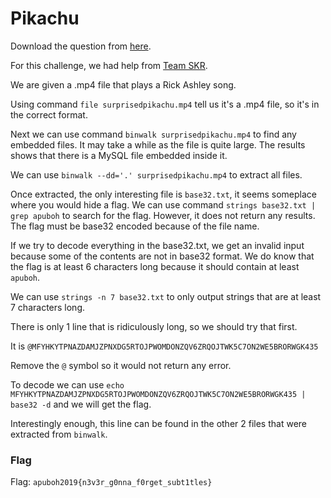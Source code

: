 # Pikachu

Download the question from [here]().

For this challenge, we had help from [Team SKR](https://tworeal.appspot.com/).

We are given a .mp4 file that plays a Rick Ashley song.

Using command `file surprisedpikachu.mp4` tell us it's a .mp4 file, so it's in the correct format.

Next we can use command `binwalk surprisedpikachu.mp4` to find any embedded files. It may take a while as the file is quite large. The results shows that there is a MySQL file embedded inside it. 

We can use `binwalk --dd='.' surprisedpikachu.mp4` to extract all files.

Once extracted, the only interesting file is `base32.txt`, it seems someplace where you would hide a flag. We can use command `strings base32.txt | grep apuboh` to search for the flag. However, it does not return any results. The flag must be base32 encoded because of the file name. 

If we try to decode everything in the base32.txt, we get an invalid input because some of the contents are not in base32 format. We do know that the flag is at least 6 characters long because it should contain at least `apuboh`.

We can use `strings -n 7 base32.txt` to only output strings that are at least 7 characters long.

There is only 1 line that is ridiculously long, so we should try that first. 

It is `@MFYHKYTPNAZDAMJZPNXDG5RTOJPWOMDONZQV6ZRQOJTWK5C7ON2WE5BRORWGK435`

Remove the `@` symbol so it would not return any error.

To decode we can use `echo MFYHKYTPNAZDAMJZPNXDG5RTOJPWOMDONZQV6ZRQOJTWK5C7ON2WE5BRORWGK435 | base32 -d` and we will get the flag.

Interestingly enough, this line can be found in the other 2 files that were extracted from `binwalk`.

### Flag

Flag: `apuboh2019{n3v3r_g0nna_f0rget_subt1tles}`
